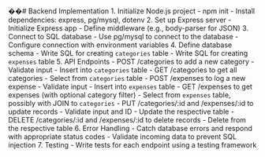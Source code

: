 ��#   B a c k e n d   I m p l e m e n t a t i o n 
 
 
 
 1 .   I n i t i a l i z e   N o d e . j s   p r o j e c t 
 
       -   n p m   i n i t 
 
       -   I n s t a l l   d e p e n d e n c i e s :   e x p r e s s ,   p g / m y s q l ,   d o t e n v 
 
 
 
 2 .   S e t   u p   E x p r e s s   s e r v e r 
 
       -   I n i t i a l i z e   E x p r e s s   a p p 
 
       -   D e f i n e   m i d d l e w a r e   ( e . g . ,   b o d y - p a r s e r   f o r   J S O N ) 
 
 
 
 3 .   C o n n e c t   t o   S Q L   d a t a b a s e 
 
       -   U s e   p g / m y s q l   t o   c o n n e c t   t o   t h e   d a t a b a s e 
 
       -   C o n f i g u r e   c o n n e c t i o n   w i t h   e n v i r o n m e n t   v a r i a b l e s 
 
 
 
 4 .   D e f i n e   d a t a b a s e   s c h e m a 
 
       -   W r i t e   S Q L   f o r   c r e a t i n g   ` c a t e g o r i e s `   t a b l e 
 
       -   W r i t e   S Q L   f o r   c r e a t i n g   ` e x p e n s e s `   t a b l e 
 
 
 
 5 .   A P I   E n d p o i n t s 
 
       -   P O S T   / c a t e g o r i e s   t o   a d d   a   n e w   c a t e g o r y 
 
           -   V a l i d a t e   i n p u t 
 
           -   I n s e r t   i n t o   ` c a t e g o r i e s `   t a b l e 
 
       -   G E T   / c a t e g o r i e s   t o   g e t   a l l   c a t e g o r i e s 
 
           -   S e l e c t   f r o m   ` c a t e g o r i e s `   t a b l e 
 
       -   P O S T   / e x p e n s e s   t o   l o g   a   n e w   e x p e n s e 
 
           -   V a l i d a t e   i n p u t 
 
           -   I n s e r t   i n t o   ` e x p e n s e s `   t a b l e 
 
       -   G E T   / e x p e n s e s   t o   g e t   e x p e n s e s   ( w i t h   o p t i o n a l   c a t e g o r y   f i l t e r ) 
 
           -   S e l e c t   f r o m   ` e x p e n s e s `   t a b l e ,   p o s s i b l y   w i t h   J O I N   t o   ` c a t e g o r i e s ` 
 
       -   P U T   / c a t e g o r i e s / : i d   a n d   / e x p e n s e s / : i d   t o   u p d a t e   r e c o r d s 
 
           -   V a l i d a t e   i n p u t   a n d   I D 
 
           -   U p d a t e   t h e   r e s p e c t i v e   t a b l e 
 
       -   D E L E T E   / c a t e g o r i e s / : i d   a n d   / e x p e n s e s / : i d   t o   d e l e t e   r e c o r d s 
 
           -   D e l e t e   f r o m   t h e   r e s p e c t i v e   t a b l e 
 
 
 
 6 .   E r r o r   H a n d l i n g 
 
       -   C a t c h   d a t a b a s e   e r r o r s   a n d   r e s p o n d   w i t h   a p p r o p r i a t e   s t a t u s   c o d e s 
 
       -   V a l i d a t e   i n c o m i n g   d a t a   t o   p r e v e n t   S Q L   i n j e c t i o n 
 
 
 
 7 .   T e s t i n g 
 
       -   W r i t e   t e s t s   f o r   e a c h   e n d p o i n t   u s i n g   a   t e s t i n g   f r a m e w o r k 
 
 